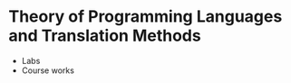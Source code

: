 Theory of Programming Languages and Translation Methods
=======================================================
- Labs
- Course works
